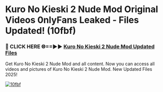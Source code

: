 # Kuro No Kieski 2 Nude Mod Original Videos 0nlyFans Leaked - Files Updated! (10fbf)

<h3>🔴 CLICK HERE 🌐==►► <a href="https://tinyurl.com/52m3yx9h" rel="nofollow">Kuro No Kieski 2 Nude Mod Updated Files</a></h3>

Get Kuro No Kieski 2 Nude Mod and all content. Now you can access all videos and pictures of Kuro No Kieski 2 Nude Mod. New Updated Files 2025!

[![10fbf](https://i.imgur.com/TnHtlc8.gif)](https://tinyurl.com/52m3yx9h)
